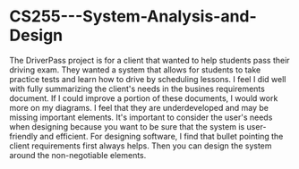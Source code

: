 # CS255---System-Analysis-and-Design
The DriverPass project is for a client that wanted to help students pass their driving exam. They wanted a system that allows for students to take practice tests and learn how to drive by scheduling lessons. I feel I did well with fully summarizing the client's needs in the busines requirements document. If I could improve a portion of these documents, I would work more on my diagrams. I feel that they are underdeveloped and may be missing important elements. 
It's important to consider the user's needs when designing because you want to be sure that the system is user-friendly and efficient. For designing software, I find that bullet pointing the client requirements first always helps. Then you can design the system around the non-negotiable elements. 
